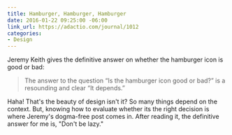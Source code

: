 ```yaml
---
title: Hamburger, Hamburger, Hamburger
date: 2016-01-22 09:25:00 -06:00
link_url: https://adactio.com/journal/1012
categories:
- Design
---
```


Jeremy Keith gives the definitive answer on whether the hamburger icon is good or bad:

> The answer to the question “Is the hamburger icon good or bad?” is a resounding and clear “It depends.”

Haha! That's the beauty of design isn't it? So many things depend on the context. But, knowing how to evaluate whether its the right decision is where Jeremy's dogma-free post comes in. After reading it, the definitive answer for me is, "Don't be lazy."
